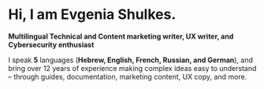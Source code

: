 # Hi, I am Evgenia Shulkes. 
**Multilingual Technical and Content marketing writer, UX writer, and Cybersecurity enthusiast**

I speak **5** languages (**Hebrew, English, French, Russian, and German**), and bring over 12 years of experience making complex ideas easy to understand – through guides, documentation, marketing content, UX copy, and more.
